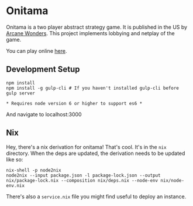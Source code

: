 # Onitama

Onitama is a two player abstract strategy game. It is published in the US by [Arcane Wonders](https://www.arcanewonders.com/onitama). This project implements lobbying and netplay of the game.

You can play online [here](http://onitama.lannysport.net/).

## Development Setup
```
npm install
npm install -g gulp-cli # If you haven't installed gulp-cli before
gulp server

* Requires node version 6 or higher to support es6 *
```

And navigate to localhost:3000

## Nix

Hey, there's a nix derivation for onitama! That's cool. It's in the `nix` directory. When the deps are updated, the derivation needs to be updated like so:

```
nix-shell -p node2nix
node2nix --input package.json -l package-lock.json --output nix/package-lock.nix --composition nix/deps.nix --node-env nix/node-env.nix
```

There's also a `service.nix` file you might find useful to deploy an instance.
